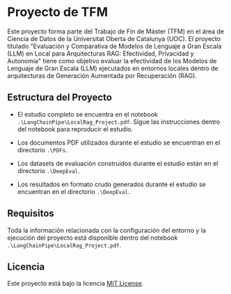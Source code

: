 # Proyecto de TFM

Este proyecto forma parte del Trabajo de Fin de Máster (TFM) en el área de Ciencia de Datos de la Universitat Oberta de Catalunya (UOC). El proyecto titulado "Evaluación y Comparativa de Modelos de Lenguaje a Gran Escala (LLM) en Local para Arquitecturas RAG: Efectividad, Privacidad y Autonomía" tiene como objetivo evaluar la efectividad de los Modelos de Lenguaje de Gran Escala (LLM) ejecutados en entornos locales dentro de arquitecturas de Generación Aumentada por Recuperación (RAG).

## Estructura del Proyecto

- El estudio completo se encuentra en el notebook `.\LangChainPipe\LocalRag_Project.pdf`. Sigue las instrucciones dentro del notebook para reproducir el estudio.

- Los documentos PDF utilizados durante el estudio se encuentran en el directorio `.\PDFs`.

- Los datasets de evaluación construidos durante el estudio están en el directorio `.\DeepEval`.

- Los resultados en formato crudo generados durante el estudio se encuentran en el directorio `.\DeepEval`.

## Requisitos

Toda la información relacionada con la configuración del entorno y la ejecución del proyecto está disponible dentro del notebook `.\LangChainPipe\LocalRag_Project.pdf`.

## Licencia

Este proyecto está bajo la licencia [MIT License](LICENSE).